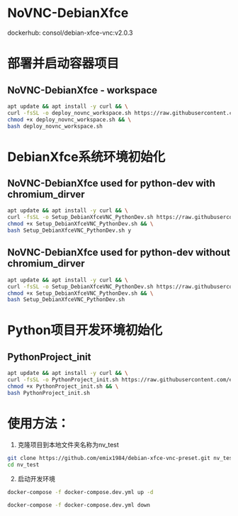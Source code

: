 # NoVNC-DebianXfce
dockerhub: consol/debian-xfce-vnc:v2.0.3

# 部署并启动容器项目
## NoVNC-DebianXfce - workspace 

```bash
apt update && apt install -y curl && \
curl -fsSL -o deploy_novnc_workspace.sh https://raw.githubusercontent.com/emix1984/debian-xfce-vnc-preset/refs/heads/main/deploy_novnc_workspace.sh && \
chmod +x deploy_novnc_workspace.sh && \
bash deploy_novnc_workspace.sh
```

# DebianXfce系统环境初始化
## NoVNC-DebianXfce used for python-dev with chromium_dirver
```bash
apt update && apt install -y curl && \
curl -fsSL -o Setup_DebianXfceVNC_PythonDev.sh https://raw.githubusercontent.com/emix1984/debian-xfce-vnc-preset/refs/heads/main/Setup_DebianXfceVNC_PythonDev.sh && \
chmod +x Setup_DebianXfceVNC_PythonDev.sh && \
bash Setup_DebianXfceVNC_PythonDev.sh y
```

## NoVNC-DebianXfce used for python-dev without chromium_dirver
```bash
apt update && apt install -y curl && \
curl -fsSL -o Setup_DebianXfceVNC_PythonDev.sh https://raw.githubusercontent.com/emix1984/debian-xfce-vnc-preset/refs/heads/main/Setup_DebianXfceVNC_PythonDev.sh && \
chmod +x Setup_DebianXfceVNC_PythonDev.sh && \
bash Setup_DebianXfceVNC_PythonDev.sh
```

# Python项目开发环境初始化
## PythonProject_init
```bash
apt update && apt install -y curl && \
curl -fsSL -o PythonProject_init.sh https://raw.githubusercontent.com/emix1984/debian-xfce-vnc-preset/refs/heads/main/PythonProject_init.sh && \
chmod +x PythonProject_init.sh && \
bash PythonProject_init.sh
```

# 使用方法：
1. 克隆项目到本地文件夹名称为nv_test
```bash
git clone https://github.com/emix1984/debian-xfce-vnc-preset.git nv_test
cd nv_test
```

2. 启动开发环境
```bash
docker-compose -f docker-compose.dev.yml up -d
```

```bash
docker-compose -f docker-compose.dev.yml down
```
